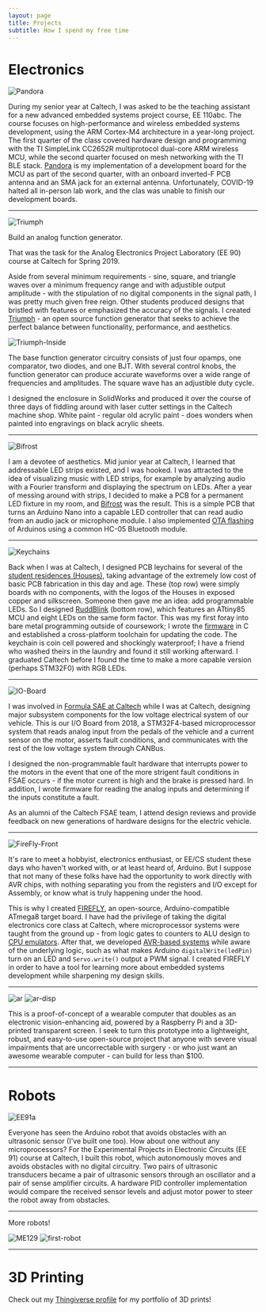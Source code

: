 ```yaml
---
layout: page
title: Projects
subtitle: How I spend my free time
---
```


# Electronics

![Pandora](img/pandora-3d.png)

During my senior year at Caltech, I was asked to be the teaching assistant for a new advanced embedded systems project course, EE 110abc. The course focuses on high-performance and wireless embedded systems development, using the ARM Cortex-M4 architecture in a year-long project. The first quarter of the class covered hardware design and programming with the TI SimpleLink CC2652R multiprotocol dual-core ARM wireless MCU, while the second quarter focused on mesh networking with the TI BLE stack. [Pandora](https://github.com/ElectronicToast/pandora) is my implementation of a development board for the MCU as part of the second quarter, with an onboard inverted-F PCB antenna and an SMA jack for an external antenna. Unfortunately, COVID-19 halted all in-person lab work, and the clas was unable to finish our development boards. 

---

![Triumph](img/triumph.jpg)

Build an analog function generator.

That was the task for the Analog Electronics Project Laboratory (EE 90) course at Caltech for Spring 2019. 

Aside from several minimum requirements - sine, square, and triangle waves over a minimum frequency range and with adjustible output amplitude - with the stipulation of no digital components in the signal path, I was pretty much given free reign. Other students produced designs that bristled with features or emphasized the accuracy of the signals. I created [Triumph](https://github.com/ElectronicToast/triumph) - an open source function generator that seeks to achieve the perfect balance between functionality, performance, and aesthetics. 

![Triumph-Inside](img/triumph-in.jpg)

The base function generator circuitry consists of just four opamps, one comparator, two diodes, and one BJT. With several control knobs, the function generator can produce accurate waveforms over a wide range of frequencies and amplitudes. The square wave has an adjustible duty cycle.

I designed the enclosure in SolidWorks and produced it over the course of three days of fiddling around with laser cutter settings in the Caltech machine shop. White paint - regular old acrylic paint - does wonders when painted into engravings on black acrylic sheets.

---

![Bifrost](img/bifrost.jpg)

I am a devotee of aesthetics. Mid junior year at Caltech, I learned that addressable LED strips existed, and I was hooked. I was attracted to the idea of visualizing music with LED strips, for example by analyzing audio with a Fourier transform and displaying the spectrum on LEDs. After a year of messing around with strips, I decided to make a PCB for a permanent LED fixture in my room, and [Bifrost](https://github.com/ElectronicToast/bifrost) was the result. This is a simple PCB that turns an Arduino Nano into a capable LED controller that can read audio from an audio jack or microphone module. I also implemented [OTA flashing](https://github.com/ElectronicToast/hc05-ota-adapter) of Arduinos using a common HC-05 Bluetooth module.

---

![Keychains](img/keychains.jpg)

Back when I was at Caltech, I designed PCB leychains for several of the [student residences (Houses)](https://en.wikipedia.org/wiki/House_System_at_the_California_Institute_of_Technology), taking advantage of the extremely low cost of basic PCB fabrication in this day and age. These (top row) were simply boards with no components, with the logos of the Houses in exposed copper and silkscreen. Someone then gave me an idea: add programmable LEDs. So I designed [RuddBlink](https://github.com/ElectronicToast/ruddblink) (bottom row), which features an ATtiny85 MCU and eight LEDs on the same form factor. This was my first foray into bare metal programming outside of coursework; I wrote the [firmware](https://github.com/ElectronicToast/tinyblinkware) in C and established a cross-platform toolchain for updating the code. The keychain is coin cell powered and shockingly waterproof; I have a friend who washed theirs in the laundry and found it still working afterward. I graduated Caltech before I found the time to make a more capable version (perhaps STM32F0) with RGB LEDs.

---

![IO-Board](img/io_board_v2.png)

I was involved in [Formula SAE at Caltech](http://fsae.caltech.edu/) while I was at Caltech, designing major subsystem components for the low voltage electrical system of our vehicle. This is our I/O Board from 2018, a STM32F4-based microprocessor system that reads analog input from the pedals of the vehicle and a current sensor on the motor, asserts fault conditions, and communicates with the rest of the low voltage system through CANBus. 

I designed the non-programmable fault hardware that interrupts power to the motors in the event that one of the more strigent fault conditions in FSAE occurs - if the motor current is high and the brake is pressed hard. In addition, I wrote firmware for reading the analog inputs and determining if the inputs constitute a fault.

As an alumni of the Caltech FSAE team, I attend design reviews and provide feedback on new generations of hardware designs for the electric vehicle.

---

![FireFly-Front](img/firefly_front_crop.png)

It's rare to meet a hobbyist, electronics enthusiast, or EE/CS student these days who haven't worked with, or at least heard of, Arduino. But I suppose that not many of these folks have had the opportunity to work directly with AVR chips, with nothing separating you from the registers and I/O except for Assembly, or know what is truly happening under the hood. 

This is why I created [FIREFLY](https://github.com/ElectronicToast/FireFly), an open-source, Arduino-compatible ATmega8 target board. I have had the privilege of taking the digital electronics core class at Caltech, where microprocessor systems were taught from the ground up - from logic gates to counters to ALU design to [CPU emulators](https://github.com/ElectronicToast/Caltech10CPU). After that, we developed [AVR-based systems](https://github.com/ElectronicToast/BinarioBoard) while aware of the underlying logic, such as what makes Arduino `digitalWrite(ledPin)` turn on an LED and `Servo.write()` output a PWM signal. I created FIREFLY in order to have a tool for learning more about embedded systems development while sharpening my design skills.

---

![ar](img/ar.JPG)
![ar-disp](img/ar-display.JPG)

This is a proof-of-concept of a wearable computer that doubles as an electronic vision-enhancing aid, powered by a Raspberry Pi and a 3D-printed transparent screen. I seek to turn this prototype into a lightweight, robust, and easy-to-use open-source project that anyone with severe visual impairments that are uncorrectable with surgery - or who just want an awesome wearable computer - can build for less than $100.

---

# Robots

![EE91a](img/ee91a.jpg)

Everyone has seen the Arduino robot that avoids obstacles with an ultrasonic sensor (I've built one too). How about one without any microprocessors? For the Experimental Projects in Electronic Circuits (EE 91) course at Caltech, I built this robot, which autonomously moves and avoids obstacles with no digital circuitry. Two pairs of ultrasonic transducers became a pair of ultrasonic sensors through an oscillator and a pair of sense amplifier circuits. A hardware PID controller implementation would compare the received sensor levels and adjust motor power to steer the robot away from obstacles.

---

More robots!

![ME129](img/me129.jpg)
![first-robot](img/robot-genesis-2.JPG)

---

# 3D Printing

Check out my [Thingiverse profile](https://www.thingiverse.com/ElectronicToast/) for my portfolio of 3D prints!
